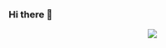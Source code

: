 ### Hi there 👋
<div align="center"> <img src="https://github-readme-stats.vercel.app/api?username=Middletwo-Kid&show_icons=true" /> </div>


